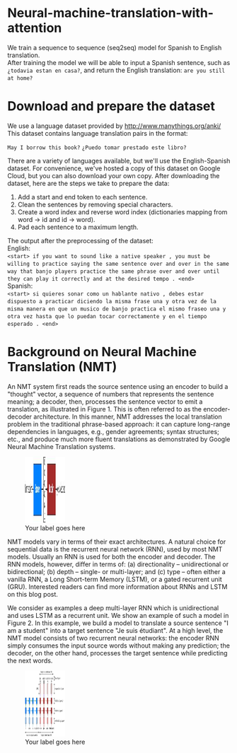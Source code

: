 # Neural-machine-translation-with-attention
We train a sequence to sequence (seq2seq) model for Spanish to English translation.   
After training the model we will be able to input a Spanish sentence, such as `¿todavia estan en casa?`, and return the English translation: `are you still at home?`

# Download and prepare the dataset
We use a language dataset provided by http://www.manythings.org/anki/ This dataset contains language translation pairs in the format:

`May I borrow this book?` `¿Puedo tomar prestado este libro?`

There are a variety of languages available, but we'll use the English-Spanish dataset. For convenience, we've hosted a copy of this dataset on Google Cloud, but you can also download your own copy. After downloading the dataset, here are the steps we take to prepare the data:

1. Add a start and end token to each sentence.
2. Clean the sentences by removing special characters.
3. Create a word index and reverse word index (dictionaries mapping from word → id and id → word).
4. Pad each sentence to a maximum length.

The output after the preprocessing of the dataset:   
English:  
`<start> if you want to sound like a native speaker , you must be willing to practice saying the same sentence over and over in the same way that banjo players practice the same phrase over and over until they can play it correctly and at the desired tempo . <end>`  
Spanish:    
`<start> si quieres sonar como un hablante nativo , debes estar dispuesto a practicar diciendo la misma frase una y otra vez de la misma manera en que un musico de banjo practica el mismo fraseo una y otra vez hasta que lo puedan tocar correctamente y en el tiempo esperado . <end>`    

# Background on Neural Machine Translation (NMT)
An NMT system first reads the source sentence using an encoder to build a "thought" vector, a sequence of numbers that represents the sentence meaning; a decoder, then, processes the sentence vector to emit a translation, as illustrated in Figure 1. This is often referred to as the encoder-decoder architecture. In this manner, NMT addresses the local translation problem in the traditional phrase-based approach: it can capture long-range dependencies in languages, e.g., gender agreements; syntax structures; etc., and produce much more fluent translations as demonstrated by Google Neural Machine Translation systems.

<figure>
    <img src="https://github.com/MedentzidisCharalampos/Neural-machine-translation-with-attention/blob/main/encoder_decoder_architecture.jpg" height="150" width="90">
    <figcaption>Your label goes here</figcaption>
</figure>

NMT models vary in terms of their exact architectures. A natural choice for sequential data is the recurrent neural network (RNN), used by most NMT models. Usually an RNN is used for both the encoder and decoder. The RNN models, however, differ in terms of: (a) directionality – unidirectional or bidirectional; (b) depth – single- or multi-layer; and (c) type – often either a vanilla RNN, a Long Short-term Memory (LSTM), or a gated recurrent unit (GRU). Interested readers can find more information about RNNs and LSTM on this blog post.

We consider as examples a deep multi-layer RNN which is unidirectional and uses LSTM as a recurrent unit. We show an example of such a model in Figure 2. In this example, we build a model to translate a source sentence "I am a student" into a target sentence "Je suis étudiant". At a high level, the NMT model consists of two recurrent neural networks: the encoder RNN simply consumes the input source words without making any prediction; the decoder, on the other hand, processes the target sentence while predicting the next words.

<figure>
    <img src="https://github.com/MedentzidisCharalampos/Neural-machine-translation-with-attention/blob/main/neural_machine_translation.jpg" height="150" width="90">
    <figcaption>Your label goes here</figcaption>
</figure>
